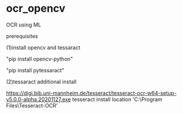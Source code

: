 # ocr_opencv
OCR using ML

prerequisites

(1)install opencv and tessaract 

"pip install opencv-python" 

"pip install pytessaract" 


(2)tessaract additional install 

https://digi.bib.uni-mannheim.de/tesseract/tesseract-ocr-w64-setup-v5.0.0-alpha.20201127.exe
tesseract install location 'C:\Program Files\Tesseract-OCR\'

